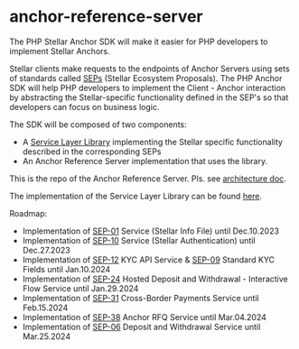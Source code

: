 # anchor-reference-server

The PHP Stellar Anchor SDK will make it easier for PHP developers to implement Stellar Anchors.

Stellar clients make requests to the endpoints of Anchor Servers using sets of standards called [SEPs](https://developers.stellar.org/docs/fundamentals-and-concepts/stellar-ecosystem-proposals) (Stellar Ecosystem Proposals). The PHP Anchor SDK will help PHP developers to implement the Client - Anchor interaction by abstracting the Stellar-specific functionality defined in the SEP's so that developers can focus on business logic.

The SDK will be composed of two components:
- A [Service Layer Library](https://github.com/Argo-Navis-Dev/php-anchor-sdk) implementing the Stellar specific functionality described in the corresponding SEPs
- An Anchor Reference Server implementation that uses the library.


This is the repo of the Anchor Reference Server. Pls. see [architecture doc](https://github.com/Argo-Navis-Dev/php-anchor-sdk/blob/main/docs/architecture.md).

The implementation of the Service Layer Library can be found [here](https://github.com/Argo-Navis-Dev/php-anchor-sdk). 

Roadmap:

- Implementation of [SEP-01](https://dashboard.communityfund.stellar.org/redirect?url=https%3A%2F%2Fgithub.com%2Fstellar%2Fstellar-protocol%2Fblob%2Fmaster%2Fecosystem%2Fsep-0001.md) Service (Stellar Info File) until Dec.10.2023
- Implementation of [SEP-10](https://dashboard.communityfund.stellar.org/redirect?url=https%3A%2F%2Fgithub.com%2Fstellar%2Fstellar-protocol%2Fblob%2Fmaster%2Fecosystem%2Fsep-0010.md) Service (Stellar Authentication) until Dec.27.2023
- Implementation of [SEP-12](https://dashboard.communityfund.stellar.org/redirect?url=https%3A%2F%2Fgithub.com%2Fstellar%2Fstellar-protocol%2Fblob%2Fmaster%2Fecosystem%2Fsep-0012.md) KYC API Service &  [SEP-09](https://dashboard.communityfund.stellar.org/redirect?url=https%3A%2F%2Fgithub.com%2Fstellar%2Fstellar-protocol%2Fblob%2Fmaster%2Fecosystem%2Fsep-0009.md) Standard KYC Fields until Jan.10.2024
- Implementation of [SEP-24](https://dashboard.communityfund.stellar.org/redirect?url=https%3A%2F%2Fgithub.com%2Fstellar%2Fstellar-protocol%2Fblob%2Fmaster%2Fecosystem%2Fsep-0024.md) Hosted Deposit and Withdrawal - Interactive Flow Service until Jan.29.2024
- Implementation of [SEP-31](https://dashboard.communityfund.stellar.org/redirect?url=https%3A%2F%2Fgithub.com%2Fstellar%2Fstellar-protocol%2Fblob%2Fmaster%2Fecosystem%2Fsep-0031.md) Cross-Border Payments Service until Feb.15.2024
- Implementation of [SEP-38](https://dashboard.communityfund.stellar.org/redirect?url=https%3A%2F%2Fgithub.com%2Fstellar%2Fstellar-protocol%2Fblob%2Fmaster%2Fecosystem%2Fsep-0038.md) Anchor RFQ Service until Mar.04.2024
- Implementation of [SEP-06](https://dashboard.communityfund.stellar.org/redirect?url=https%3A%2F%2Fgithub.com%2Fstellar%2Fstellar-protocol%2Fblob%2Fmaster%2Fecosystem%2Fsep-0006.md) Deposit and Withdrawal Service until Mar.25.2024




